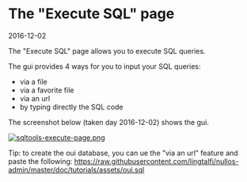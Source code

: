 The "Execute SQL" page
===================
2016-12-02



The "Execute SQL" page allows you to execute SQL queries.


The gui provides 4 ways for you to input your SQL queries:

- via a file
- via a favorite file
- via an url
- by typing directly the SQL code

The screenshot below (taken day 2016-12-02) shows the gui. 


[![sqltools-execute-page.png](https://s19.postimg.org/mbeshku03/sqltools_execute_page.png)](https://postimg.org/image/w8ptan1lr/)


Tip: to create the oui database, you can ue the "via an url" feature and paste the following: https://raw.githubusercontent.com/lingtalfi/nullos-admin/master/doc/tutorials/assets/oui.sql





